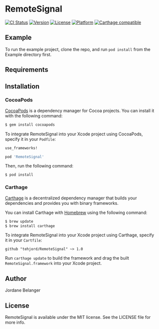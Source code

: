 # RemoteSignal

[![CI Status](http://img.shields.io/travis/tehjord/RemoteSignal.svg?style=flat)](https://travis-ci.org/tehjord/RemoteSignal)
[![Version](https://img.shields.io/cocoapods/v/RemoteSignal.svg?style=flat)](https://cocoapods.org/pods/RemoteSignal)
[![License](https://img.shields.io/cocoapods/l/RemoteSignal.svg?style=flat)](https://cocoapods.org/pods/RemoteSignal)
[![Platform](https://img.shields.io/cocoapods/p/RemoteSignal.svg?style=flat)](https://cocoapods.org/pods/RemoteSignal)
[![Carthage compatible](https://img.shields.io/badge/Carthage-compatible-4BC51D.svg?style=flat)](https://github.com/Carthage/Carthage)


## Example

To run the example project, clone the repo, and run `pod install` from the Example directory first.


## Requirements


## Installation

### CocoaPods

[CocoaPods](http://cocoapods.org) is a dependency manager for Cocoa projects. You can install it with the following command:

```bash
$ gem install cocoapods
```

To integrate RemoteSignal into your Xcode project using CocoaPods, specify it in your `Podfile`:

```ruby
use_frameworks!

pod 'RemoteSignal'
```

Then, run the following command:

```bash
$ pod install
```


### Carthage

[Carthage](https://github.com/Carthage/Carthage) is a decentralized dependency manager that builds your dependencies and provides you with binary frameworks.

You can install Carthage with [Homebrew](http://brew.sh/) using the following command:

```bash
$ brew update
$ brew install carthage
```

To integrate RemoteSignal into your Xcode project using Carthage, specify it in your `Cartfile`:

```ogdl
github "tehjord/RemoteSignal" ~> 1.0
```

Run `carthage update` to build the framework and drag the built `RemoteSignal.framework` into your Xcode project.


## Author

Jordane Belanger


## License

RemoteSignal is available under the MIT license. See the LICENSE file for more info.
